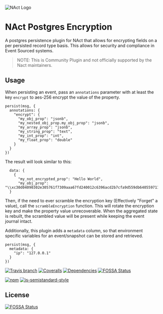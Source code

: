 ![NAct Logo](https://raw.githubusercontent.com/ncthbrt/nact/master/assets/logo.svg?sanitize=true)

# NAct Postgres Encryption
A postgres persistence plugin for NAct that allows for encrypting fields on a per persisted record type basis. This allows for security and compliance in Event Sourced systems.

> NOTE: This is Community Plugin and not officially supported by the Nact maintainers.

## Usage
When persisting an event, pass an `annotations` parameter with at least the key `encrypt` to aes-256 encrypt the value of the property.

```
persist(msg, {
  annotations: {
    "encrypt": {
      "my_obj_prop": "jsonb",
      "my_nested_obj_prop.my_obj_prop": "jsonb",
      "my_array_prop": "jsonb",
      "my_string_prop": "text",
      "my_int_prop": "int",
      "my_float_prop": "double"
    }
  }
})
```

The result will look similar to this:

```
  data: {
    {
      "my_not_encrypted_prop": "Hello World",
      "my_obj_prop": "\\xc30d04090302e305761f7309aaa67fd240012c6396acd2b7cfa9d559db640559711f72bdce19dbb9fe9545eebb8f32612929d7765e2dfee91655ad87e73d25ee1c9e43cb92f7e356061d9a798ae3bc8987"}
  }
``` 

Then, if the need to ever scramble the encryption key (Effectively "Forget" a value), call the `scrambleEncryption` function.  This will rotate the encryption key and make the property value unrecoverable. When the aggregated state is rebuilt, the scrambled value will be present while keeping the event journal intact.

Additionally, this plugin adds a `metadata` column, so that environment specific variables for an event/snapshot can be stored and retrieved.

```
persist(msg, {
  metadata: {
    "ip": "127.0.0.1"
  }
})
```


<!-- Badges -->
[![Travis branch](https://img.shields.io/travis/ncthbrt/nact-persistence-postgres.svg?style=flat-square)](https://travis-ci.org/ncthbrt/nact-persistence-postgres)
[![Coveralls](https://img.shields.io/coveralls/ncthbrt/nact-persistence-postgres.svg?style=flat-square)](https://coveralls.io/github/ncthbrt/nact-persistence-postgres) [![Dependencies](https://david-dm.org/ncthbrt/nact-persistence-postgres.svg?branch=master&style=flat-square)](https://david-dm.org/ncthbrt/nact-persistence-postgres) 
[![FOSSA Status](https://app.fossa.io/api/projects/git%2Bgithub.com%2Fncthbrt%2Fnact-persistence-postgres.svg?type=shield)](https://app.fossa.io/projects/git%2Bgithub.com%2Fncthbrt%2Fnact-persistence-postgres?ref=badge_shield)

[![npm](https://img.shields.io/npm/v/nact-persistence-postgres.svg?style=flat-square)](https://www.npmjs.com/package/nact-persistence-postgres) [![js-semistandard-style](https://img.shields.io/badge/code%20style-semistandard-blue.svg?style=flat-square)](https://github.com/Flet/semistandard) 


## License
[![FOSSA Status](https://app.fossa.io/api/projects/git%2Bgithub.com%2Fncthbrt%2Fnact-persistence-postgres.svg?type=large)](https://app.fossa.io/projects/git%2Bgithub.com%2Fncthbrt%2Fnact-persistence-postgres?ref=badge_large)
